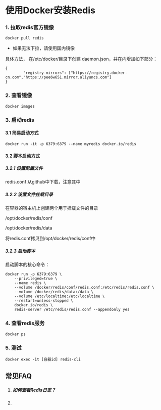 ﻿# 使用Docker安装Redis

###  1.  拉取redis官方镜像

```
docker pull redis
```
- 如果无法下拉，请使用国内镜像

具体方法， 在/etc/docker/目录下创建 daemon.json，并在内增加如下部分：

```
{
        "registry-mirrors": ["https://registry.docker-cn.com","https://pee6w651.mirror.aliyuncs.com"]
}
```




### 2. 查看镜像
```
docker images
```
### 3. 启动redis

#### 3.1 简易启动方式

```
docker run -it -p 6379:6379 --name myredis docker.io/redis
```

#### 3.2 脚本启动方式

##### 3.2.1 设置配置文件

redis.conf 从github中下载，注意其中

##### 3.2.2 设置文件挂载目录

在容器的宿主机上创建两个用于挂载文件的目录

/opt/docker/redis/conf

/opt/docker/redis/data

将redis.conf拷贝到/opt/docker/redis/conf中

##### 3.2.3 启动脚本

启动脚本的核心命令：

    docker run -p 6379:6379 \
        --privileged=true \
        --name redis \
        --volume /docker/redis/conf/redis.conf:/etc/redis/redis.conf \
        --volume /docker/redis/data:/data \
        --volume /etc/localtime:/etc/localtime \
        --restart=unless-stopped \
        docker.io/redis \
        redis-server /etc/redis/redis.conf --appendonly yes 


### 4. 查看redis服务

```
docker ps
```
### 5. 测试
```
docker exec -it [容器id] redis-cli
```



## 常见FAQ

1. ##### 如何查看Redis日志？

2. 